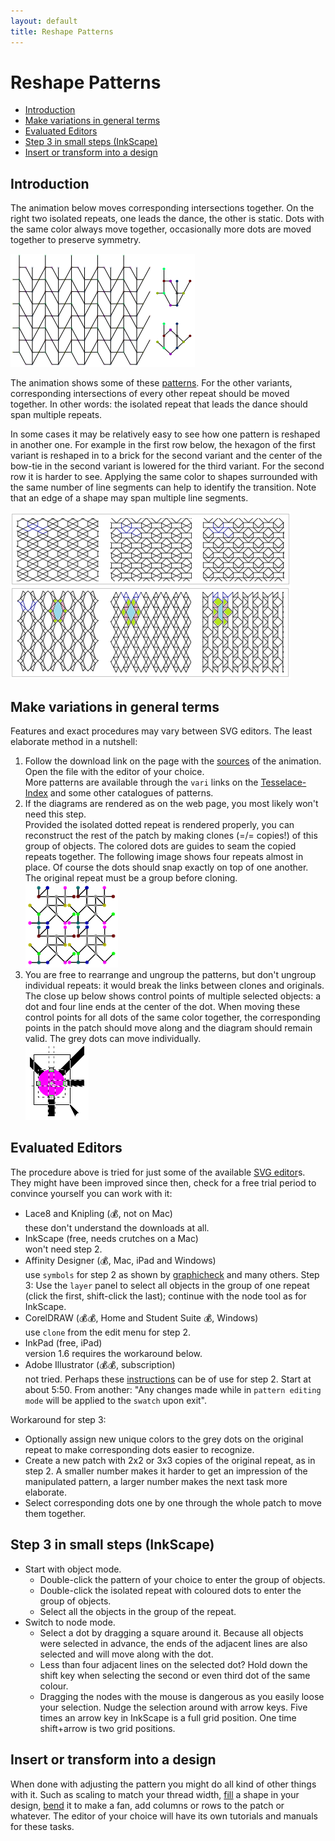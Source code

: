 ```yaml
---
layout: default
title: Reshape Patterns
---
```


Reshape Patterns
================

  * [Introduction](#introduction)
  * [Make variations in general terms](#make-variations-in-general-terms)
  * [Evaluated Editors](#evaluated-editors)
  * [Step 3 in small steps (InkScape)](#step-3-in-small-steps--inkscape-)
  * [Insert or transform into a design](#insert-or-transform-into-a-design)


Introduction
------------

The animation below moves corresponding intersections together.
On the right two isolated repeats, one leads the dance, the other is static.
Dots with the same color always move together,
occasionally more dots are moved together to preserve symmetry.

![](animation/cropped.gif)

The animation shows some of these [patterns]. For the other variants, corresponding intersections of every other repeat should be moved together. In other words: the isolated repeat that leads the dance should span multiple repeats.

[patterns]: ../sheet.html?patch=B-C-,---5,C-B-,-5--;checker&patch=-4-7,5---,-C-B,3158;bricks&patch=5-O-E-,-E-5-O,5-O-E-;bricks&patch=158-,---5,C-B-;checker&patch=8-76,124-;checker&patch=5831,-4-7;checker&patch=68,-4;checker&patch=6868,-4-4,6868,-4-4;checker

In some cases it may be relatively easy to see how one pattern is reshaped in another one. For example in the first row below, the hexagon of the first variant is reshaped in to a brick for the second variant and the center of the bow-tie in the second variant is lowered for the third variant. For the second row it is harder to see. Applying the same color to shapes surrounded with the same number of line segments can help to identify the transition. Note that an edge of a shape may span multiple line segments.


![](images/reshape.png)


Make variations in general terms
--------------------------------

Features and exact procedures may vary between SVG editors. The least elaborate method in a nutshell:

1. Follow the download link on the page with the [sources][patterns] of the animation. Open the file with the editor of your choice.  
  More patterns are available through the `vari` links on the [Tesselace-Index](TesseLace-Index) and some other catalogues of patterns.
2. If the diagrams are rendered as on the web page, you most likely won't need this step.  
  Provided the isolated dotted repeat is rendered properly, you can reconstruct the rest of the patch by making clones (=/= copies!) of this group of objects. The colored dots are guides to seam the copied repeats together. The following image shows four repeats almost in place. Of course the dots should snap exactly on top of one another. The original repeat must be a group before cloning.  
  ![](images/recover-patch.png)
3. You are free to rearrange and ungroup the patterns, but don't ungroup individual repeats: it would break the links between clones and originals.   
  The close up below shows control points of multiple selected objects: a dot and four line ends at the center of the dot. When moving these control points for all dots of the same color together, the corresponding points in the patch should move along and the diagram should remain valid. The grey dots can move individually.  
  ![](images/select-node-close-up.png)

Evaluated Editors
-----------------

The procedure above is tried for just some of the available [SVG editor]s. They might have been improved since then, check for a free trial period to convince yourself you can work with it:
* Lace8 and Knipling (💰, not on Mac)  
  these don't understand the downloads at all.
* InkScape (free, needs crutches on a Mac)  
  won't need step 2.
* Affinity Designer (💰, Mac, iPad and Windows)  
  use `symbols` for step 2 as shown by [graphicheck] and many others. Step 3: Use the `layer` panel to select all objects in the group of one repeat (click the first, shift-click the last); continue with the node tool as for InkScape.
* CorelDRAW (💰💰, Home and Student Suite 💰, Windows)  
  use `clone` from the edit menu for step 2.
* InkPad (free, iPad)  
  version 1.6 requires the workaround below.
* Adobe Illustrator  (💰💰, subscription)  
  not tried. Perhaps these [instructions] can be of use for step 2. Start at about 5:50. From another: "Any changes made while in `pattern editing mode` will be applied to the `swatch` upon exit".

[graphicheck]: https://graphicheck.com/blog/Affinity-Designer-Background-Patterns-Mock-up-Template
[instructions]: https://www.youtube.com/watch?v=aQM3RLWN0vQ

Workaround for step 3:
* Optionally assign new unique colors to the grey dots on the original repeat to make corresponding dots easier to recognize.
* Create a new patch with 2x2 or 3x3 copies of the original repeat, as in step 2. A smaller number makes it harder to get an impression of the manipulated pattern, a larger number makes the next task more elaborate.
* Select corresponding dots one by one through the whole patch to move them together.


Step 3 in small steps (InkScape)
--------------------------------

* Start with object mode.
  * Double-click the pattern of your choice to enter the group of objects.
  * Double-click the isolated repeat with coloured dots to enter the group of objects.
  * Select all the objects in the group of the repeat.
* Switch to node mode.
  * Select a dot by dragging a square around it. Because all objects were selected in advance, the ends of the adjacent lines are also selected and will move along with the dot.
  * Less than four adjacent lines on the selected dot? Hold down the shift key when selecting the second or even third dot of the same colour.
  * Dragging the nodes with the mouse is dangerous as you easily loose your selection. Nudge the selection around with arrow keys. Five times an arrow key in InkScape is a full grid position. One time shift+arrow is two grid positions.


Insert or transform into a design
---------------------------------

When done with adjusting the pattern you might do all kind of other things with it. Such as scaling to match your thread width, [fill] a shape in your design, [bend] it to make a fan, add columns or rows to the patch or whatever. The editor of your choice will have its own tutorials and manuals for these tasks. 

[SVG editor]: https://en.wikipedia.org/wiki/Comparison_of_vector_graphics_editors#File_format_support

[fill]: https://tesselace.com/2017/11/08/filling-a-shape-with-a-lace-ground/

[bend]: http://tavmjong.free.fr/INKSCAPE/MANUAL/html/Paths-LivePathEffects-BendTool.html
